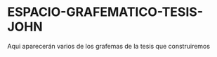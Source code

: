 # ESPACIO-GRAFEMATICO-TESIS-JOHN
Aqui aparecerán varios de los grafemas de la tesis que construiremos
